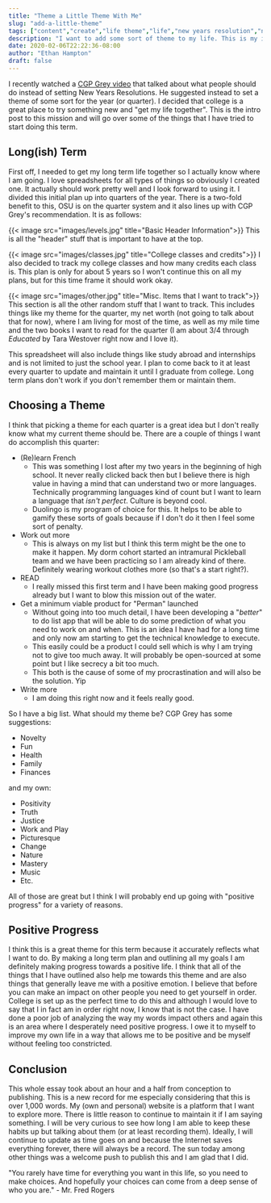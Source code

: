 ```yaml
---
title: "Theme a Little Theme With Me"
slug: "add-a-little-theme"
tags: ["content","create","life theme","life","new years resolution","new", "plan"]
description: "I want to add some sort of theme to my life. This is my intro post to making that happen"
date: 2020-02-06T22:22:36-08:00
author: "Ethan Hampton"
draft: false
---
```

I recently watched a [CGP Grey video](https://www.youtube.com/watch?v=NVGuFdX5guE) that talked about what people should do instead of setting New Years Resolutions. He suggested instead to set a theme of some sort for the year (or quarter). I decided that college is a great place to try something new and "get my life together". This is the intro post to this mission and will go over some of the things that I have tried to start doing this term.

<!--more-->
## Long(ish) Term
First off, I needed to get my long term life together so I actually know where I am going. I love spreadsheets for all types of things so obviously I created one. It actually should work pretty well and I look forward to using it. I divided this initial plan up into quarters of the year. There is a two-fold benefit to this, OSU is on the quarter system and it also lines up with CGP Grey's recommendation. It is as follows:

{{< image src="images/levels.jpg" title="Basic Header Information">}}
This is all the "header" stuff that is important to have at the top.

{{< image src="images/classes.jpg" title="College classes and credits">}}
I also decided to track my college classes and how many credits each class is. This plan is only for about 5 years so I won't continue this on all my plans, but for this time frame it should work okay. 

{{< image src="images/other.jpg" title="Misc. Items that I want to track">}}
This section is all the other random stuff that I want to track. This includes things like my theme for the quarter, my net worth (not going to talk about that for now), where I am living for most of the time, as well as my mile time and the two books I want to read for the quarter (I am about 3/4 through *Educated* by Tara Westover right now and I love it). 

This spreadsheet will also include things like study abroad and internships and is not limited to just the school year. I plan to come back to it at least every quarter to update and maintain it until I graduate from college. Long term plans don't work if you don't remember them or maintain them. 

## Choosing a Theme
I think that picking a theme for each quarter is a great idea but I don't really know what my current theme should be. There are a couple of things I want do accomplish this quarter:

- (Re)learn French
	+ This was something I lost after my two years in the beginning of high school. It never really clicked back then but I believe there is high value in having a mind that can understand two or more languages. Technically programming languages kind of count but I want to learn a language that *isn't perfect*. Culture is beyond cool.
	+ Duolingo is my program of choice for this. It helps to be able to gamify these sorts of goals because if I don't do it then I feel some sort of penalty.
- Work out more
	+ This is always on my list but I think this term might be the one to make it happen. My dorm cohort started an intramural Pickleball team and we have been practicing so I am already kind of there. Definitely wearing workout clothes more (so that's a start right?).
- READ
	+ I really missed this first term and I have been making good progress already but I want to blow this mission out of the water.
- Get a minimum viable product for "Perman" launched
	+ Without going into too much detail, I have been developing a "*better*" to do list app that will be able to do some prediction of what you need to work on and when. This is an idea I have had for a long time and only now am starting to get the technical knowledge to execute. 
	+ This easily could be a product I could sell which is why I am trying not to give too much away. It will probably be open-sourced at some point but I like secrecy a bit too much. 
	+ This both is the cause of some of my procrastination and will also be the solution. Yip
- Write more
	+ I am doing this right now and it feels really good.
	
So I have a big list. What should my theme be? CGP Grey has some suggestions:

- Novelty
- Fun
- Health
- Family
- Finances

and my own:

- Positivity
- Truth
- Justice
- Work and Play
- Picturesque
- Change
- Nature
- Mastery
- Music
- Etc.

All of those are great but I think I will probably end up going with "positive progress" for a variety of reasons.

## Positive Progress
I think this is a great theme for this term because it accurately reflects what I want to do. By making a long term plan and outlining all my goals I am definitely making progress towards a positive life. I think that all of the things that I have outlined also help me towards this theme and are also things that generally leave me with a positive emotion. I believe that before you can make an impact on other people you need to get yourself in order. College is set up as the perfect time to do this and although I would love to say that I in fact am in order right now, I know that is not the case. I have done a poor job of analyzing the way my words impact others and again this is an area where I desperately need positive progress. I owe it to myself to improve my own life in a way that allows me to be positive and be myself without feeling too constricted.

## Conclusion
This whole essay took about an hour and a half from conception to publishing. This is a new record for me especially considering that this is over 1,000 words. My (own and personal) website is a platform that I want to explore more. There is little reason to continue to maintain it if I am saying something.  I will be very curious to see how long I am able to keep these habits up but talking about them (or at least recording them). Ideally, I will continue to update as time goes on and because the Internet saves everything forever, there will always be a record. The sun today among other things was a welcome push to publish this and I am glad that I did. 

"You rarely have time for everything you want in this life, so you need to make choices. And hopefully your choices can come from a deep sense of who you are." - Mr. Fred Rogers